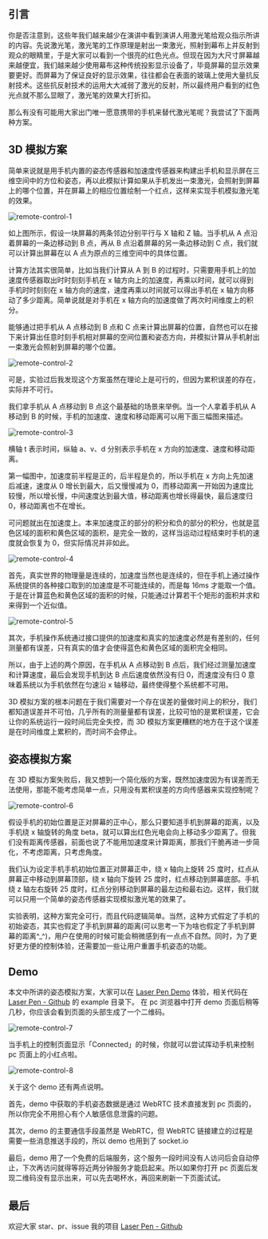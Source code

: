 ## 引言

你是否注意到，这些年我们越来越少在演讲中看到演讲人用激光笔给观众指示所讲的内容。先说激光笔，激光笔的工作原理是射出一束激光，照射到幕布上并反射到观众的眼睛里，于是大家可以看到一个很亮的红色光点。但现在因为大尺寸屏幕越来越便宜，我们越来越少使用幕布这种传统投影显示设备了，毕竟屏幕的显示效果要更好。而屏幕为了保证良好的显示效果，往往都会在表面的玻璃上使用大量抗反射技术。这些抗反射技术的运用大大减弱了激光的反射，所以最终用户看到的红色光点就不那么显眼了，激光笔的效果大打折扣。

那么有没有可能用大家出门唯一愿意携带的手机来替代激光笔呢？我尝试了下面两种方案。

## 3D 模拟方案

简单来说就是用手机内置的姿态传感器和加速度传感器来构建出手机和显示屏在三维空间中的方位和姿态，再以此模拟计算如果从手机发出一束激光，会照射到屏幕上的哪个位置，并在屏幕上的相应位置绘制一个红点，这样来实现手机模拟激光笔的效果。

![remote-control-1](./assets/remote-control-1.png)

如上图所示，假设一块屏幕的两条邻边分别平行与 X 轴和 Z 轴。当手机从 A 点沿着屏幕的一条边移动到 B 点，再从 B 点沿着屏幕的另一条边移动到 C 点，我们就可以计算出屏幕在以 A 点为原点的三维空间中的具体位置。

计算方法其实很简单，比如当我们计算从 A 到 B 的过程时，只需要用手机上的加速度传感器取出时时刻刻手机在 x 轴方向上的加速度，再乘以时间，就可以得到手机时时刻刻在 x 轴方向的速度，速度再乘以时间就可以得出手机在 x 轴方向移动了多少距离。简单说就是对手机在 x 轴方向的加速度做了两次时间维度上的积分。

能够通过把手机从 A 点移动到 B 点和 C 点来计算出屏幕的位置，自然也可以在接下来计算出任意时刻手机相对屏幕的空间位置和姿态方向，并模拟计算从手机射出一束激光会照射到屏幕的哪个位置。

![remote-control-2](./assets/remote-control-2.png)

可是，实验过后我发现这个方案虽然在理论上是可行的，但因为累积误差的存在，实际并不可行。

我们拿手机从 A 点移动到 B 点这个最基础的场景来举例。当一个人拿着手机从 A 移动到 B 的时候，手机的加速度、速度和移动距离可以用下面三幅图来描述。

![remote-control-3](./assets/remote-control-3.png)

横轴 t 表示时间，纵轴 a、v、d 分别表示手机在 x 方向的加速度、速度和移动距离。

第一幅图中，加速度前半程是正的，后半程是负的，所以手机在 x 方向上先加速后减速，速度从 0 增长到最大，后又慢慢减为 0，而移动距离一开始因为速度比较慢，所以增长慢，中间速度达到最大值，移动距离也增长得最快，最后速度归 0，移动距离也不在增长。

可问题就出在加速度上。本来加速度正的部分的积分和负的部分的积分，也就是蓝色区域的面积和黄色区域的面积，是完全一致的，这样当运动过程结束时手机的速度就会恢复为 0，但实际情况并非如此。

![remote-control-4](./assets/remote-control-4.png)

首先，真实世界的物理量是连续的，加速度当然也是连续的，但在手机上通过操作系统提供的各种接口取到的加速度是不可能连续的，而是每 16ms 才能取一个值。于是在计算蓝色和黄色区域的面积的时候，只能通过计算若干个矩形的面积并求和来得到一个近似值。

![remote-control-5](./assets/remote-control-5.png)

其次，手机操作系统通过接口提供的加速度和真实的加速度必然是有差别的，任何测量都有误差，只有真实的值才会使得蓝色和黄色区域的面积完全相同。

所以，由于上述的两个原因，在手机从 A 点移动到 B 点后，我们经过测量加速度和计算速度，最后会发现手机到达 B 点后速度依然没有归 0，而速度没有归 0 意味着系统以为手机依然在匀速沿 x 轴移动，最终使得整个系统都不可用。

3D 模拟方案的根本问题在于我们需要对一个存在误差的量做时间上的积分，我们都知道误差并不可怕，几乎所有的测量量都有误差，比较可怕的是累积误差，它会让你的系统运行一段时间后完全失控，而 3D 模拟方案更糟糕的地方在于这个误差是在时间维度上累积的，而时间不会停止。

## 姿态模拟方案

在 3D 模拟方案失败后，我又想到一个简化版的方案，既然加速度因为有误差而无法使用，那能不能考虑简单一点，只用没有累积误差的方向传感器来实现控制呢？

![remote-control-6](./assets/remote-control-6.png)

假设手机的初始位置是正对屏幕的正中心，那么只要知道手机到屏幕的距离，以及手机绕 x 轴旋转的角度 beta，就可以算出红色光电会向上移动多少距离了。但我们没有距离传感器，前面也说了不能用加速度来计算距离，那我们干脆再进一步简化，不考虑距离，只考虑角度。

我们认为设定手机手机初始位置正对屏幕正中，绕 x 轴向上旋转 25 度时，红点从屏幕正中移动到屏幕顶部，绕 x 轴向下旋转 25 度时，红点移动到屏幕底部。手机绕 z 轴左右旋转 25 度时，红点分别移动到屏幕的最左边和最右边。这样，我们就可以只用一个简单的姿态传感器实现模拟激光笔的效果了。

实验表明，这种方案完全可行，而且代码逻辑简单。当然，这种方式假定了手机的初始姿态，其实也假定了手机到屏幕的距离(可以思考一下为啥也假定了手机到屏幕的距离^\_^)，用户在使用的时候可能会稍微感到有一点点不自然。同时，为了更好更方便的控制体验，还需要加一些让用户重置手机姿态的功能。

## Demo

本文中所讲的姿态模拟方案，大家可以在 [Laser Pen Demo](https://silenttiger.github.io/laser-pen/) 体验，相关代码在 [Laser Pen - Github](https://github.com/SilentTiger/laser-pen) 的 example 目录下。
在 pc 浏览器中打开 demo 页面后稍等几秒，你应该会看到页面的头部生成了一个二维码。

![remote-control-7](./assets/remote-control-7.png)

当手机上的控制页面显示「Connected」的时候，你就可以尝试挥动手机来控制 pc 页面上的小红点啦。

![remote-control-8](./assets/remote-control-8.png)

关于这个 demo 还有两点说明。

首先，demo 中获取的手机姿态数据是通过 WebRTC 技术直接发到 pc 页面的，所以你完全不用担心有个人敏感信息泄露的问题。

其次，demo 的主要通信手段虽然是 WebRTC，但 WebRTC 链接建立的过程是需要一些消息推送手段的，所以 demo 也用到了 socket.io

最后，demo 用了一个免费的后端服务，这个服务一段时间没有人访问后会自动停止，下次再访问就得等将近两分钟服务才能启起来。所以如果你打开 pc 页面后发现二维码没有显示出来，可以先去喝杯水，再回来刷新一下页面试试。

## 最后

欢迎大家 star、pr、issue 我的项目 [Laser Pen - Github](https://github.com/SilentTiger/laser-pen)

